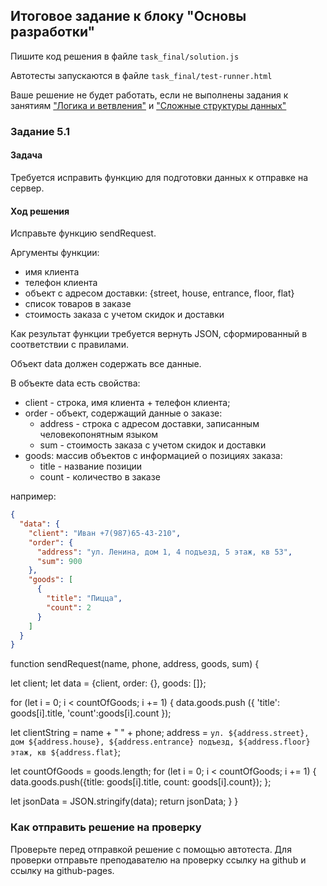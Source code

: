 ## Итоговое задание к блоку "Основы разработки"
Пишите код решения в файле `task_final/solution.js`

Автотесты запускаются в файле `task_final/test-runner.html`

Ваше решение не будет работать, если не выполнены задания 
к занятиям ["Логика и ветвления"](../task_2/readme.md)
и ["Сложные структуры данных"](../task_3/readme.md)

### Задание 5.1
#### Задача
Требуется исправить функцию для подготовки данных к отправке на сервер.

#### Ход решения
Исправьте функцию sendRequest.

Аргументы функции:
- имя клиента
- телефон клиента
- объект с адресом доставки: {street, house, entrance, floor, flat}
- список товаров в заказе
- стоимость заказа с учетом скидок и доставки

Как результат функции требуется вернуть JSON,
cформированный в соответствии с правилами.

Объект data должен содержать все данные.

В объекте data есть свойства:
- client - строка, имя клиента + телефон клиента;
- order - объект, содержащий данные о заказе:
    - address - строка с адресом доставки, записанным человекопонятным языком
    - sum - стоимость заказа с учетом скидок и доставки
- goods: массив объектов с информацией о позициях заказа:
    - title - название позиции
    - count - количество в заказе
    
например:

```json
{
  "data": {
    "client": "Иван +7(987)65-43-210",
    "order": {
      "address": "ул. Ленина, дом 1, 4 подъезд, 5 этаж, кв 53",
      "sum": 900
    },
    "goods": [
      {
        "title": "Пицца",
        "count": 2
      }
    ]
  }
}
```
function sendRequest(name, phone, address, goods, sum) {

let client;
let data = {client,  order: {}, goods: []};

for (let i = 0; i < countOfGoods; i += 1) {
  data.goods.push ({
    'title': goods[i].title,
    'count':goods[i].count
    });

let clientString = name + " " + phone;
address = `ул. ${address.street}, дом ${address.house}, ${address.entrance} подъезд, ${address.floor} этаж, кв ${address.flat}`;

  let countOfGoods = goods.length;
  for (let i = 0; i < countOfGoods; i += 1) {
    data.goods.push({title: goods[i].title, count: goods[i].count});
  };

let jsonData = JSON.stringify(data);
return jsonData;
}
}

### Как отправить решение на проверку
Проверьте перед отправкой решение с помощью автотеста.
Для проверки отправьте преподавателю на проверку ссылку на github
и ссылку на github-pages.
